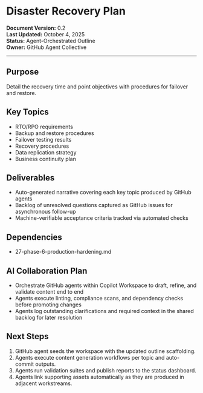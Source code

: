 # Disaster Recovery Plan

**Document Version:** 0.2  
**Last Updated:** October 4, 2025  
**Status:** Agent-Orchestrated Outline  
**Owner:** GitHub Agent Collective

---

## Purpose

Detail the recovery time and point objectives with procedures for failover and restore.

## Key Topics

- RTO/RPO requirements
- Backup and restore procedures
- Failover testing results
- Recovery procedures
- Data replication strategy
- Business continuity plan

## Deliverables

- Auto-generated narrative covering each key topic produced by GitHub agents
- Backlog of unresolved questions captured as GitHub issues for asynchronous follow-up
- Machine-verifiable acceptance criteria tracked via automated checks

## Dependencies

- 27-phase-6-production-hardening.md

## AI Collaboration Plan

- Orchestrate GitHub agents within Copilot Workspace to draft, refine, and validate content end to end
- Agents execute linting, compliance scans, and dependency checks before promoting changes
- Agents log outstanding clarifications and required context in the shared backlog for later resolution

## Next Steps

1. GitHub agent seeds the workspace with the updated outline scaffolding.
2. Agents execute content generation workflows per topic and auto-commit outputs.
3. Agents run validation suites and publish reports to the status dashboard.
4. Agents link supporting assets automatically as they are produced in adjacent workstreams.
